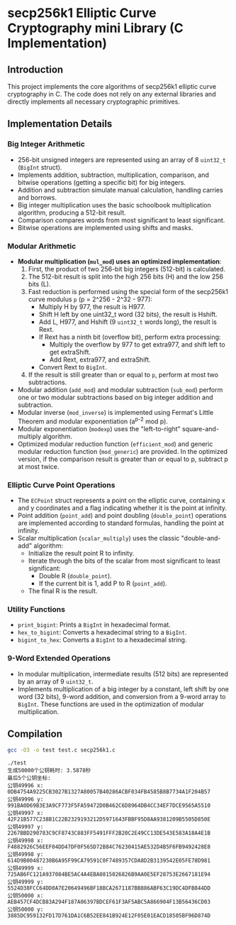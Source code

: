 # secp256k1 Elliptic Curve Cryptography mini Library (C Implementation)

## Introduction

This project implements the core algorithms of secp256k1 elliptic curve cryptography in C.  The code does not rely on any external libraries and directly implements all necessary cryptographic primitives.

## Implementation Details

### Big Integer Arithmetic

- 256-bit unsigned integers are represented using an array of 8 `uint32_t` (`BigInt` struct).
- Implements addition, subtraction, multiplication, comparison, and bitwise operations (getting a specific bit) for big integers.
- Addition and subtraction simulate manual calculation, handling carries and borrows.
- Big integer multiplication uses the basic schoolbook multiplication algorithm, producing a 512-bit result.
- Comparison compares words from most significant to least significant.
- Bitwise operations are implemented using shifts and masks.

### Modular Arithmetic

- **Modular multiplication (`mul_mod`) uses an optimized implementation**:
    1.  First, the product of two 256-bit big integers (512-bit) is calculated.
    2.  The 512-bit result is split into the high 256 bits (H) and the low 256 bits (L).
    3.  Fast reduction is performed using the special form of the secp256k1 curve modulus `p` (p = 2^256 - 2^32 - 977):
        - Multiply H by 977, the result is H977.
        - Shift H left by one uint32_t word (32 bits), the result is Hshift.
        - Add L, H977, and Hshift (9 `uint32_t` words long), the result is Rext.
        - If Rext has a ninth bit (overflow bit), perform extra processing:
            - Multiply the overflow by 977 to get extra977, and shift left to get extraShift.
            - Add Rext, extra977, and extraShift.
        - Convert Rext to `BigInt`.
    4.  If the result is still greater than or equal to `p`, perform at most two subtractions.
- Modular addition (`add_mod`) and modular subtraction (`sub_mod`) perform one or two modular subtractions based on big integer addition and subtraction.
- Modular inverse (`mod_inverse`) is implemented using Fermat's Little Theorem and modular exponentiation (a<sup>p-2</sup> mod p).
- Modular exponentiation (`modexp`) uses the "left-to-right" square-and-multiply algorithm.
- Optimized modular reduction function (`efficient_mod`) and generic modular reduction function (`mod_generic`) are provided. In the optimized version, if the comparison result is greater than or equal to p, subtract p at most twice.

### Elliptic Curve Point Operations

- The `ECPoint` struct represents a point on the elliptic curve, containing x and y coordinates and a flag indicating whether it is the point at infinity.
- Point addition (`point_add`) and point doubling (`double_point`) operations are implemented according to standard formulas, handling the point at infinity.
- Scalar multiplication (`scalar_multiply`) uses the classic "double-and-add" algorithm:
    - Initialize the result point R to infinity.
    - Iterate through the bits of the scalar from most significant to least significant:
        - Double R (`double_point`).
        - If the current bit is 1, add P to R (`point_add`).
    - The final R is the result.

### Utility Functions

- `print_bigint`: Prints a `BigInt` in hexadecimal format.
- `hex_to_bigint`: Converts a hexadecimal string to a `BigInt`.
- `bigint_to_hex`: Converts a `BigInt` to a hexadecimal string.

### 9-Word Extended Operations

- In modular multiplication, intermediate results (512 bits) are represented by an array of 9 `uint32_t`.
- Implements multiplication of a big integer by a constant, left shift by one word (32 bits), 9-word addition, and conversion from a 9-word array to `BigInt`. These functions are used in the optimization of modular multiplication.

## Compilation

```bash
gcc -O3 -o test test.c secp256k1.c
```
```
./test
生成50000个公钥耗时: 3.5878秒
最后5个公钥坐标:
公钥49996 x: 0DB4754A9225CB3027B1327A80057B40286ACBF034FB4585B8B7734A1F204B57
公钥49996 y: 991BA0D69B3E3A9CF773F5FA59472D0B462C6D8964DB4CC34EF7DCE9565A5510
公钥49997 x: 42F21B577C238B1C22B2329193212D5971643FBBF95D8AA9381209B5505D850E
公钥49997 y: 2267BBD290783C9CF8743C883FF5491FFF2B20C2E49CC13DE543E583A18A4E1B
公钥49998 x: F4882926C56EEF04DD47DF0F565D72B84C76230415AE532D4B5F6FB9492428E8
公钥49998 y: 614D9B00487230B6A95F99CA79591C0F7489357CDA8D2B3139542E05FE78D981
公钥49999 x: 725AB6FC121A937084BE5AC4A4EBA0815026826B9AA0E5EF28753E2667181E94
公钥49999 y: 5524D38FCC64DD0A7E20649496BF18BCA2671187BB886ABF63C19DC4DFB844DD
公钥50000 x: AEB457CF4DCB83A294F187A06397BDCEF61F3AF5ABC5A866904F13B56436CD03
公钥50000 y: 3885DC959132FD17D761DA1C6B52EE841B924E12F05E01EACD18505BF96D874D
```

